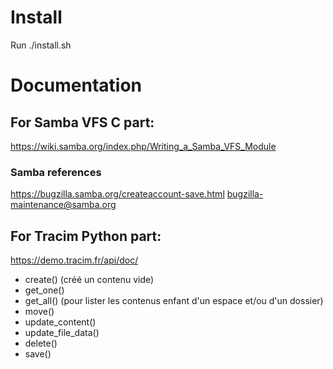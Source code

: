 
# Install

Run ./install.sh

# Documentation

## For Samba VFS C part:

https://wiki.samba.org/index.php/Writing_a_Samba_VFS_Module

### Samba references

https://bugzilla.samba.org/createaccount-save.html
bugzilla-maintenance@samba.org

## For Tracim Python part:

https://demo.tracim.fr/api/doc/
- create() (créé un contenu vide)
- get_one()
- get_all() (pour lister les contenus enfant d'un espace et/ou d'un dossier)
- move()
- update_content()
- update_file_data()
- delete()
- save()


